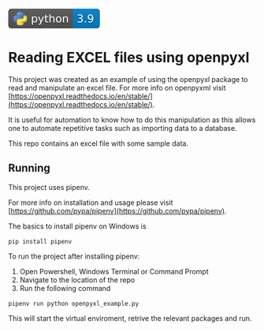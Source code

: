![python versions](pyversons.svg)

# Reading EXCEL files using openpyxl

This project was created as an example of using the openpyxl package to read and manipulate an excel file. For more info on openpyxml visit [https://openpyxl.readthedocs.io/en/stable/](https://openpyxl.readthedocs.io/en/stable/).

It is useful for automation to know how to do this manipulation as this allows one to automate repetitive tasks such as importing data to a database.

This repo contains an excel file with some sample data.

## Running

This project uses pipenv.

For more info on installation and usage please visit [https://github.com/pypa/pipenv](https://github.com/pypa/pipenv).

The basics to install pipenv on Windows is

```
pip install pipenv
```

To run the project after installing pipenv:

1.  Open Powershell, Windows Terminal or Command Prompt
2.  Navigate to the location of the repo
3.  Run the following command

```
pipenv run python openpyxl_example.py
```

This will start the virtual enviroment, retrive the relevant packages and run.
